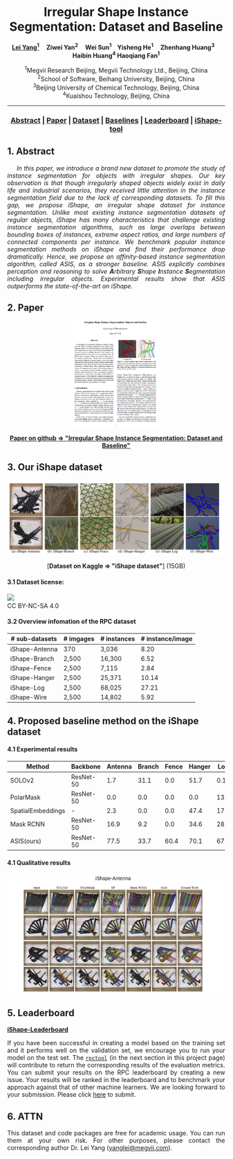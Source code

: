 
<head>
    <meta charset="UTF-8">
    <title>iShape datasets Project Page</title>
    <meta name="description" content="Irregular Shape Instance Segmentation: Dataset and Baseline">
    <meta name="keywords" content="irregular Shape, instance segmentation, overlap, connected components">
    <link rel="shortcut icon" href="./favicon.ico">
</head>

<div align="center">

# Irregular Shape Instance Segmentation: Dataset and Baseline

**[Lei Yang<sup>1</sup>](https://github.com/DIYer22) &nbsp;&nbsp;&nbsp; Ziwei Yan<sup>2</sup> &nbsp;&nbsp;&nbsp; Wei Sun<sup>1</sup>&nbsp;&nbsp;&nbsp; Yisheng He<sup>1</sup> &nbsp;&nbsp;&nbsp; Zhenhang Huang<sup>3</sup> &nbsp;&nbsp;&nbsp; Haibin Huang<sup>4</sup> Haoqiang Fan<sup>1</sup>**

<sup>1</sup>Megvii Research Beijing, Megvii Technology Ltd., Beijing, China    
<sup>2</sup>School of Software, Beihang University, Beijing, China    
<sup>3</sup>Beijing University of Chemical Technology, Beijing, China  
<sup>4</sup>Kuaishou Technology, Beijing, China  
<!-- <sup>3</sup>School of Computer Science, The University of Adelaide, Adelaide, Australia -->

---

 ### [Abstract](#1-abstract) | [Paper](#2-paper) | [Dataset](#3-our-iShape-dataset) | [Baselines](#4-proposed-baseline-method-on-the-iShape-dataset) | [Leaderboard](#5-Leaderboard) | [iShape-tool](#6-rpc-tool) 
</div>

## 1. Abstract

<p style="text-align: justify"><em>&nbsp;&nbsp;&nbsp;&nbsp;&nbsp;In this paper, we introduce a brand new dataset to promote the study of instance segmentation for objects with irregular shapes. Our key observation is that though irregularly shaped objects widely exist in daily life and industrial scenarios, they received little attention in the instance segmentation field due to the lack of corresponding datasets. To fill this gap, we propose iShape, an irregular shape dataset for instance segmentation. Unlike most existing instance segmentation datasets of regular objects, iShape has many characteristics that challenge existing instance segmentation algorithms, such as large overlaps between bounding boxes of instances, extreme aspect ratios, and large numbers of connected components per instance. We benchmark popular instance segmentation methods on iShape and find their performance drop dramatically. Hence, we propose an affinity-based instance segmentation algorithm, called ASIS, as a stronger baseline. ASIS explicitly combines perception and reasoning to solve <b>A</b>rbitrary <b>S</b>hape <b>I</b>nstance <b>S</b>egmentation including irregular objects. Experimental results show that ASIS outperforms the state-of-the-art on iShape.</em></p>

## 2. Paper

<div align="center">

<a href="image/ishape_img/paper.png">
    <img style="width:200px" src="image/ishape_img/paper.png">
</a>   


[**Paper on github => "Irregular Shape Instance Segmentation: Dataset and Baseline"**](https://github.com/iShape/)
</div>

## 3. Our iShape dataset 

<div align="center">

![](image/ishape_img/ishape.png)

[**Dataset on Kaggle => "iShape dataset"**]
(15GB)

</div>

#### 3.1 Dataset license:  
[![](https://licensebuttons.net/l/by-nc-sa/4.0/88x31.png)](https://creativecommons.org/licenses/by-nc-sa/4.0/)    
CC BY-NC-SA 4.0

#### 3.2 Overview infomation of the RPC dataset 

<div align="center">

| **# sub-datasets** | **# imgages** | **# instances** | **# instance/image** |
| ------------------ | ------------- | --------------- | -------------------- |
| iShape-Antenna     | 370           | 3,036           | 8.20                 |
| iShape-Branch      | 2,500         | 16,300          | 6.52                 |
| iShape-Fence       | 2,500         | 7,115           | 2.84                 |
| iShape-Hanger      | 2,500         | 25,371          | 10.14                |
| iShape-Log         | 2,500         | 68,025          | 27.21                |
| iShape-Wire        | 2,500         | 14,802          | 5.92                 |

</div>

## 4. Proposed baseline method on the iShape dataset

#### 4.1 Experimental results

<div align="center">

| Method            | Backbone  | Antenna | Branch | Fence | Hanger | Log  | Wire | Average |
| ----------------- | --------- | ------- | ------ | ----- | ------ | ---- | ---- | ------- |
| SOLOv2            | ResNet-50 | 1.7     | 31.1   | 0.0   | 51.7   | 0.1  | 8.07 | 15.45   |
| PolarMask         | ResNet-50 | 0.0     | 0.0    | 0.0   | 0.0    | 13.7 | 0.0  | 2.28    |
| SpatialEmbeddings | -         | 2.3     | 0.0    | 0.0   | 47.4   | 17.0 | 0.5  | 11.20   |
| Mask RCNN         | ResNet-50 | 16.9    | 9.2    | 0.0   | 34.6   | 28.9 | 1.4  | 15.16   |
| ASIS(ours)        | ResNet-50 | 77.5    | 33.7   | 60.4  | 70.1   | 67.9 | 67.8 | 62.90   |

</div>

#### 4.1 Qualitative results 

<div align="center">

[![](image/ishape_img/results.png)](ishape_experiment.html)

</div>

## 5. Leaderboard


<div style="text-align: justify">

[**iShape-Leaderboard**](https://github.com/RPC-Dataset/RPC-Leaderboard)

If you have been successful in creating a model based on the training set and it performs well on the validation set, we encourage you to run your model on the test set. The  [`rpctool`](https://github.com/DIYer22/retail_product_checkout_tools) (in the next section in this project page) will contribute to return the corresponding results of the evaluation metrics. You can submit your results on the RPC leaderboard by creating a new issue. Your results will be ranked in the leaderboard and to benchmark your approach against that of other machine learners. We are looking forward to your submission. Please click [here](https://github.com/RPC-Dataset/RPC-Leaderboard/issues) to submit.

</div>


## 6. ATTN

<div style="text-align: justify">

This dataset and code packages are free for academic usage. You can run them at your own risk. For other purposes, please contact the corresponding author Dr. Lei Yang (yanglei@megvii.com).

</div>


<!-- Global site tag (gtag.js) - Google Analytics -->
<script async src="https://www.googletagmanager.com/gtag/js?id=UA-133191784-1"></script>
<script>
  window.dataLayer = window.dataLayer || [];
  function gtag(){dataLayer.push(arguments);}
  gtag('js', new Date());

  gtag('config', 'UA-133191784-1');
</script>
